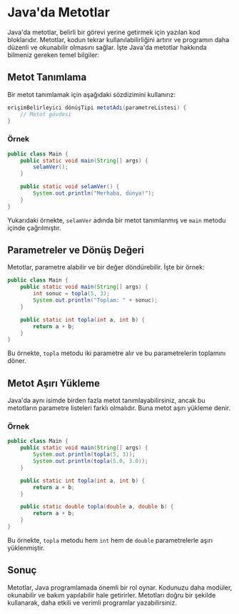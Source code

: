 # Java'da Metotlar

Java'da metotlar, belirli bir görevi yerine getirmek için yazılan kod bloklarıdır. Metotlar, kodun tekrar kullanılabilirliğini artırır ve programın daha düzenli ve okunabilir olmasını sağlar. İşte Java'da metotlar hakkında bilmeniz gereken temel bilgiler:

## Metot Tanımlama

Bir metot tanımlamak için aşağıdaki sözdizimini kullanırız:

```java
erişimBelirleyici dönüşTipi metotAdı(parametreListesi) {
    // Metot gövdesi
}
```

### Örnek

```java
public class Main {
    public static void main(String[] args) {
        selamVer();
    }

    public static void selamVer() {
        System.out.println("Merhaba, dünya!");
    }
}
```

Yukarıdaki örnekte, `selamVer` adında bir metot tanımlanmış ve `main` metodu içinde çağrılmıştır.

## Parametreler ve Dönüş Değeri

Metotlar, parametre alabilir ve bir değer döndürebilir. İşte bir örnek:

```java
public class Main {
    public static void main(String[] args) {
        int sonuc = topla(5, 3);
        System.out.println("Toplam: " + sonuc);
    }

    public static int topla(int a, int b) {
        return a + b;
    }
}
```

Bu örnekte, `topla` metodu iki parametre alır ve bu parametrelerin toplamını döner.

## Metot Aşırı Yükleme

Java'da aynı isimde birden fazla metot tanımlayabilirsiniz, ancak bu metotların parametre listeleri farklı olmalıdır. Buna metot aşırı yükleme denir.

### Örnek

```java
public class Main {
    public static void main(String[] args) {
        System.out.println(topla(5, 3));
        System.out.println(topla(5.0, 3.0));
    }

    public static int topla(int a, int b) {
        return a + b;
    }

    public static double topla(double a, double b) {
        return a + b;
    }
}
```

Bu örnekte, `topla` metodu hem `int` hem de `double` parametrelerle aşırı yüklenmiştir.

## Sonuç

Metotlar, Java programlamada önemli bir rol oynar. Kodunuzu daha modüler, okunabilir ve bakım yapılabilir hale getirirler. Metotları doğru bir şekilde kullanarak, daha etkili ve verimli programlar yazabilirsiniz.